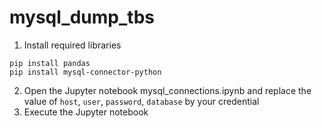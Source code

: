 # mysql_dump_tbs

1. Install required libraries
```
pip install pandas
pip install mysql-connector-python
```
2. Open the Jupyter notebook mysql_connections.ipynb and replace the value of  `host`,  `user`,  `password`,  `database` by your credential
3. Execute the Jupyter notebook

